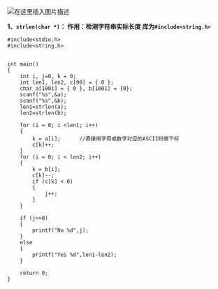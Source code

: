 ﻿![在这里插入图片描述](https://img-blog.csdnimg.cn/20190929161619921.png?x-oss-process=image/watermark,type_ZmFuZ3poZW5naGVpdGk,shadow_10,text_aHR0cHM6Ly9ibG9nLmNzZG4ubmV0L3dlaXhpbl80MzY5MjUwNA==,size_16,color_FFFFFF,t_70)

**1、`strlen(char *)`：
   作用：检测字符串实际长度
   库为`#include<string.h>`**

```
#include<stdio.h>
#include<string.h>


int main()
{
	int i, j=0, k = 0;
	int len1, len2, c[90] = { 0 };
	char a[1001] = { 0 }, b[1001] = {0};
	scanf("%s",&a);
	scanf("%s",&b);
    len1=strlen(a);
	len2=strlen(b);

	for (i = 0; i <len1; i++)
	{
		k = a[i];      //直接用字母或数字对应的ASCII码做下标
		c[k]++;
	}
	for (i = 0; i < len2; i++)
	{
		k = b[i];
		c[k]--;
		if (c[k] < 0)
		{
			j++;
		}
	}
	
	if (j>>0)
	{
		printf("No %d",j);
	}
	else
	{
		printf("Yes %d",len1-len2);
	}

	return 0;
}
```


